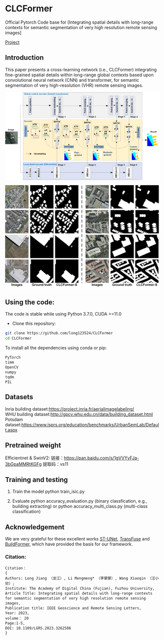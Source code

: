 # CLCFormer

Official Pytorch Code base for [Integrating spatial details with long-range contexts for semantic segmentation of very high resolution remote sensing images]

[Project](https://github.com/long123524/CLCFormer)

## Introduction

This paper presents a cross-learning network (i.e., CLCFormer) integrating fine-grained spatial details within long-range global contexts based upon convolutional neural network (CNN) and transformer, for semantic segmentation of very high-resolution (VHR) remote sensing images. 

<p align="center">
  <img src="imgs/CLCFormer.jpg" width="800"/>
</p>

<p align="center">
  <img src="imgs/building_result.jpg" width="800"/>
</p>

## Using the code:

The code is stable while using Python 3.7.0, CUDA >=11.0

- Clone this repository:
```bash
git clone https://github.com/long123524/CLCFormer
cd CLCFormer
```

To install all the dependencies using conda or pip:

```
PyTorch
timm
OpenCV
numpy
tqdm
PIL
```

## Datasets

Inria building dataset:https://project.inria.fr/aerialimagelabeling/   
WHU building dataset:http://gpcv.whu.edu.cn/data/building_dataset.html
Potsdam dataset:https://www.isprs.org/education/benchmarks/UrbanSemLab/Default.aspx

## Pretrained weight
Efficientnet & SwinV2: 链接：https://pan.baidu.com/s/1gVVYyFJa-3bGpaMMRtKGFg 提取码：vs11 

## Training and testing
1. Train the model
python train_isic.py

2. Evaluate 
python accuracy_evaluation.py (binary classfication, e.g., building extracting) or python accuracy_multi_class.py (multi-class classification)

## Acknowledgement
We are very grateful for these excellent works [ST-UNet](https://github.com/XinnHe/ST-UNet), [TransFuse](https://github.com/Rayicer/TransFuse) and [BuildFormer](https://github.com/WangLibo1995/BuildFormer), which have provided the basis for our framework.

### Citation:
```
Citation：
{
Authors: Long Jiang （龙江）, Li Mengmeng* （李蒙蒙）, Wang Xiaoqin （汪小钦）;
Institute: The Academy of Digital China (Fujian), Fuzhou University,
Article Title: Integrating spatial details with long-range contexts for semantic segmentation of very high resolution remote sensing images,
Publication title: IEEE Geoscience and Remote Sensing Letters,
Year: 2023,
volume： 20
Page:1-5,
DOI: 10.1109/LGRS.2023.3262586
}
```
